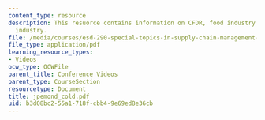 ```yaml
---
content_type: resource
description: This resuorce contains information on CFDR, food industry ans pharmaceutical
  industry.
file: /media/courses/esd-290-special-topics-in-supply-chain-management-spring-2005/b3d08bc255a1718fcbb49e69ed8e36cb_jpemond_cold.pdf
file_type: application/pdf
learning_resource_types:
- Videos
ocw_type: OCWFile
parent_title: Conference Videos
parent_type: CourseSection
resourcetype: Document
title: jpemond_cold.pdf
uid: b3d08bc2-55a1-718f-cbb4-9e69ed8e36cb
---
```

